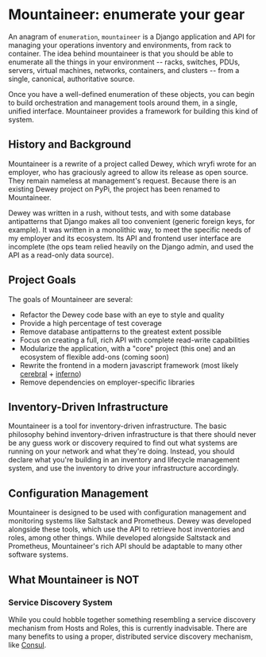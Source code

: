# Mountaineer: enumerate your gear

An anagram of `enumeration`, `mountaineer` is a Django application and API
for managing your operations inventory and environments, from rack to 
container. The idea behind mountaineer is that you should be able to 
enumerate all the things in your environment -- racks, switches, PDUs,
servers, virtual machines, networks, containers, and clusters -- from a 
single, canonical, authoritative source.

Once you have a well-defined enumeration of these objects, you can begin
to build orchestration and management tools around them, in a single, 
unified interface. Mountaineer provides a framework for building this
kind of system.


## History and Background

Mountaineer is a rewrite of a project called Dewey, which
wryfi wrote for an employer, who has graciously agreed to allow its
release as open source. They remain nameless at management's request.
Because there is an existing Dewey project on PyPi, the project has been
renamed to Mountaineer.

Dewey was written in a rush, without tests, and with some
database antipatterns that Django makes all too convenient (generic
foreign keys, for example). It was written in a monolithic way, to meet
the specific needs of my employer and its ecosystem. Its API and
frontend user interface are incomplete (the ops team relied heavily
on the Django admin, and used the API as a read-only data source).


## Project Goals

The goals of Mountaineer are several:

* Refactor the Dewey code base with an eye to style and quality
* Provide a high percentage of test coverage
* Remove database antipatterns to the greatest extent possible
* Focus on creating a full, rich API with complete read-write capabilities
* Modularize the application, with a "core" project (this one) and an
ecosystem of flexible add-ons (coming soon)
* Rewrite the frontend in a modern javascript framework (most likely
[cerebral](https://cerebraljs.com/) + [inferno](https://infernojs.org/))
* Remove dependencies on employer-specific libraries


##  Inventory-Driven Infrastructure

Mountaineer is a tool for inventory-driven infrastructure. The basic
philosophy behind inventory-driven infrastructure is that there should
never be any guess work or discovery required to find out what systems
are running on your network and what they're doing. Instead, you should
declare what you're building in an inventory and lifecycle management
system, and use the inventory to drive your infrastructure accordingly.


## Configuration Management

Mountaineer is designed to be used with configuration management and
monitoring systems like Saltstack and Prometheus. Dewey was
developed alongside these tools, which use the API to retrieve host
inventories and roles, among other things. While developed
alongside Saltstack and Prometheus, Mountaineer's rich API should be
adaptable to many other software systems.


## What Mountaineer is NOT

### Service Discovery System

While you could hobble together something resembling a service discovery
mechanism from Hosts and Roles, this is currently inadvisable. There are
many benefits to using a proper, distributed service discovery mechanism,
like [Consul](https://www.consul.io).

